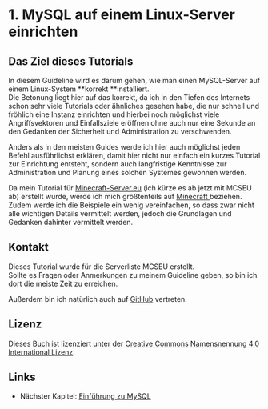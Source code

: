 # 1. MySQL auf einem Linux-Server einrichten

## Das Ziel dieses Tutorials

In diesem Guideline wird es darum gehen, wie man einen MySQL-Server auf einem Linux-System **korrekt **installiert.  
Die Betonung liegt hier auf das korrekt, da ich in den Tiefen des Internets schon sehr viele Tutorials oder ähnliches gesehen habe, die nur schnell und fröhlich eine Instanz einrichten und hierbei noch möglichst viele Angriffsvektoren und Einfallsziele eröffnen ohne auch nur eine Sekunde an den Gedanken der Sicherheit und Administration zu verschwenden.

Anders als in den meisten Guides werde ich hier auch möglichst jeden Befehl ausführlichst erklären, damit hier nicht nur einfach ein kurzes Tutorial zur Einrichtung entsteht, sondern auch langfristige Kenntnisse zur Administration und Planung eines solchen Systemes gewonnen werden.

Da mein Tutorial für [Minecraft-Server.eu](https://minecraft-server.eu) \(ich kürze es ab jetzt mit MCSEU ab\) erstellt wurde, werde ich mich größtenteils auf [Minecraft ](https://minecraft.net/de-de/)beziehen.  
Zudem werde ich die Beispiele ein wenig vereinfachen, so dass zwar nicht alle wichtigen Details vermittelt werden, jedoch die Grundlagen und Gedanken dahinter vermittelt werden.

## Kontakt

Dieses Tutorial wurde für die Serverliste MCSEU erstellt.  
Sollte es Fragen oder Anmerkungen zu meinem Guideline geben, so bin ich dort die meiste Zeit zu erreichen.

Außerdem bin ich natürlich auch auf [GitHub](https://github.com/Xhadius/MySQL-auf-einem-Linux-System-einrichten "Hier sollte ohnehin jeder FOSS-Liebhaber zu finden sein :)") vertreten.

## Lizenz

Dieses Buch ist lizenziert unter der [Creative Commons Namensnennung 4.0 International Lizenz](https://creativecommons.org/licenses/by/4.0/deed.de "Der Lizenztext inklusive der Bedingungen").

## Links

* Nächster Kapitel: [Einführung zu MySQL](/einführung-zu-mysql.md)



